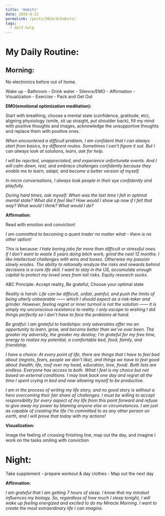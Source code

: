 ```yaml
---
title: 'Habits'
date: 2024-9-22
permalink: /posts/2024/9/habits/
tags:
  - Self-help
---
```


My Daily Routine:
===


Morning:
---
No electronics before out of home. 

Wake up - Bathroom - Drink water - Silence/EMO - Affirmation - Visualization - Exercise - Pack and Get Out


**EMO(emotional optimization meditation):**

Start with breathing, choose a mental state (confidence, gratitude, etc), aligning physiology (smile, sit up straight, put shoulder back), 
fill my mind with positive thoughts and images, acknowledge the unsupportive thoughts and replace them with positive ones.

*When encountered a difficult problem, I am confident that I can always start from basics, try different routes. Sometimes I can't figure it out. But I can always look at solutions, learn, ask for help.*

*I will be rejected, unappreciated, and experience unfortunate events. And I will calm down, rest, and embrace challenges confidently because they enable me to learn, adapt, and become a better version of myself.*

*In micro conversations, I always look people in their eye confidently and playfully.*

*During hard times, ask myself: When was the last time I felt in optimal mental state? What did it feel like? How would I show up now if I felt that way? What would I think? What would I do?*

**Affirmation:**

Read with emotion and conviction!

*I am committed to becoming a quant trader no matter what - there is no other option!*

This is because:
*I hate boring jobs far more than difficult or stressful ones. If I don't want to waste 5 years doing bitch work, grind the next 12 months.*
*I like intellectual challenges with wins and losses. Otherwise my passion slowly erodes.*
*The ability to rationally analyze the risks and rewards behind decisions is a core life skill.*
*I want to stay in the US, accumulate enough capital to protect my loved ones from tail risks.*
*Equity research sucks.*


ABC Principle: Accept reality, Be grateful, Choose your optimal state

*Reality is harsh: Life can be difficult, unfair, painful, and push the limits of being utterly unbearable —— which I should expect as a risk-taker and grinder. However, feeling regret or inner turmoil is not the solution —— it is simply my unconscious resistance to reality. I only escape to wishing I did things perfectly so I don't have to face the problems at hand.*

*Be gratful: I am grateful to hardships: only adversities offer me an opportunity to learn, grow, and become better than we’ve ever been. The greater my adversity, the greater my destiny; I’m grateful for my free time, energy to realize my potential, a comfortable bed, food, family, and friendship.* 

*I have a choice: At every point of life, there are things that I have to feel bad about (regrets, fears, people we don’t like), and things we have to feel good about (health, life, roof over my head, education, love, food). Both lists are endless. Everyone has access to both. What I feel is my choice but not based on external conditions. I may look back one day and regret all the time I spent crying in bed and now allowing myself to be productive.*

*I am in the process of writing my life story, and no good story is without a hero overcoming their fair share of challenges. I must be willing to accept responsibility for every aspect of my life from this point forward and refuse to give away my power by blaming anyone else or circumstances. I am just as capable of creating the life I’m committed to as any other person on earth, and I will prove that today with my actions!*

**Visualization:**

Image the feeling of crossing finishing line, map out the day, and imagine I work on the tasks smiling with conviction 


Night:
===

Take supplement - prepare workout & day clothes - Map out the next day

**Affirmation:**

*I am grateful that I am getting 7 hours of sleep. I know that my mindset influences my biology. So, regardless of how much I sleep tonight, I will wake up feeling energized and excited to do my Miracle Morning. I want to create the most extraordinary life I can imagine.*


